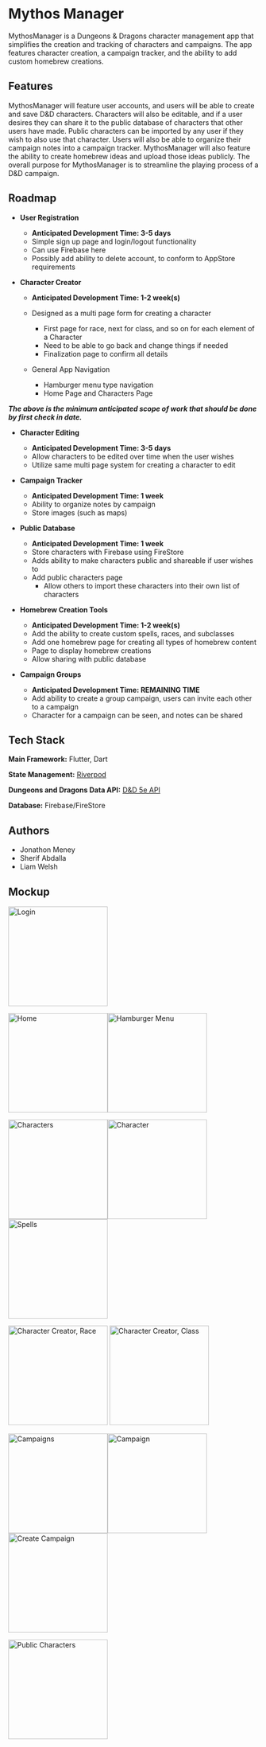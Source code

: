 # Mythos Manager

MythosManager is a Dungeons & Dragons character management app that simplifies the creation and 
tracking of characters and campaigns. The app features character creation, a campaign tracker, and 
the ability to add custom homebrew creations.


## Features

MythosManager will feature user accounts, and users will be able to create and save D&D characters. 
Characters will also be editable, and if a user desires they can share it to the public database of 
characters that other users have made. Public characters can be imported by any user if they wish to 
also use that character. Users will also be able to organize their campaign notes into a campaign 
tracker. MythosManager will also feature the ability to create homebrew ideas and upload those ideas 
publicly. The overall purpose for MythosManager is to streamline the playing process of a D&D 
campaign.


## Roadmap

- **User Registration**
    - **Anticipated Development Time: 3-5 days**
    - Simple sign up page and login/logout functionality
    - Can use Firebase here
    - Possibly add ability to delete account, to conform to AppStore requirements

- **Character Creator**
    - **Anticipated Development Time: 1-2 week(s)**
    - Designed as a multi page form for creating a character
        - First page for race, next for class, and so on for each element of a Character
        - Need to be able to go back and change things if needed
        - Finalization page to confirm all details

    - General App Navigation
        - Hamburger menu type navigation
        - Home Page and Characters Page

***The above is the minimum anticipated scope of work that should be done by first check in date.***

- **Character Editing**
    - **Anticipated Development Time: 3-5 days**
    - Allow characters to be edited over time when the user wishes
    - Utilize same multi page system for creating a character to edit

- **Campaign Tracker**
    - **Anticipated Development Time: 1 week**
    - Ability to organize notes by campaign
    - Store images (such as maps)

- **Public Database**
    - **Anticipated Development Time: 1 week**
    - Store characters with Firebase using FireStore
    - Adds ability to make characters public and shareable if user wishes to
    - Add public characters page
        - Allow others to import these characters into their own list of characters

- **Homebrew Creation Tools**
    - **Anticipated Development Time: 1-2 week(s)**
    - Add the ability to create custom spells, races, and subclasses
    - Add one homebrew page for creating all types of homebrew content
    - Page to display homebrew creations
    - Allow sharing with public database

- **Campaign Groups**
    - **Anticipated Development Time: REMAINING TIME**
    - Add ability to create a group campaign, users can invite each other to a campaign
    - Character for a campaign can be seen, and notes can be shared

## Tech Stack

**Main Framework:** Flutter, Dart

**State Management:** [Riverpod](https://riverpod.dev/)

**Dungeons and Dragons Data API:** [D&D 5e API](https://www.dnd5eapi.co/)

**Database:** Firebase/FireStore


## Authors

- Jonathon Meney
- Sherif Abdalla
- Liam Welsh


## Mockup
<img width="200" src="mockups/login.png" alt="Login">

<img width="200" src="mockups/home.png" alt="Home"><img width="200" src="mockups/hamburger.png" alt="Hamburger Menu">

<img width="200" src="mockups/characters.png" alt="Characters"><img width="200" src="mockups/character.png" alt="Character"><img width="200" src="mockups/spells.png" alt="Spells">

<img width="200" src="mockups/character_creator_race.png" alt="Character Creator, Race">
<img width="200" src="mockups/character_creator_class.png" alt="Character Creator, Class">

<img width="200" src="mockups/campaigns.png" alt="Campaigns"><img width="200" src="mockups/campaign.png" alt="Campaign"><img width="200" src="mockups/create_campaign.png" alt="Create Campaign">

<img width="200" src="mockups/public_characters.png" alt="Public Characters">
